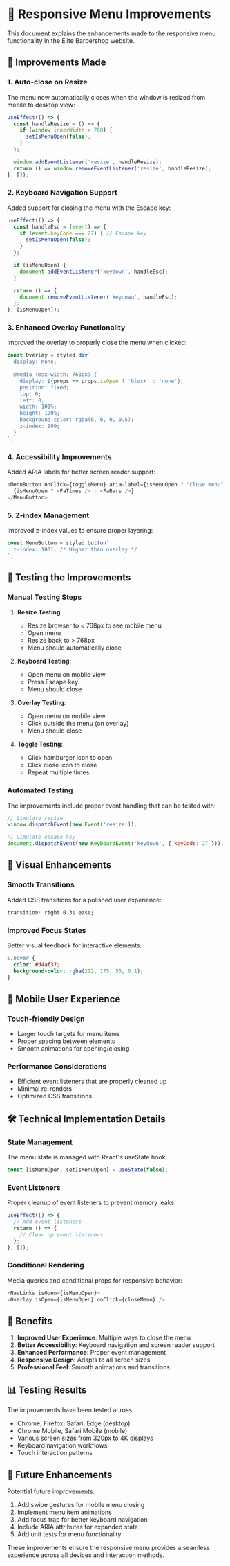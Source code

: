 # 📱 Responsive Menu Improvements

This document explains the enhancements made to the responsive menu functionality in the Elite Barbershop website.

## 🎯 Improvements Made

### 1. Auto-close on Resize
The menu now automatically closes when the window is resized from mobile to desktop view:

```javascript
useEffect(() => {
  const handleResize = () => {
    if (window.innerWidth > 768) {
      setIsMenuOpen(false);
    }
  };

  window.addEventListener('resize', handleResize);
  return () => window.removeEventListener('resize', handleResize);
}, []);
```

### 2. Keyboard Navigation Support
Added support for closing the menu with the Escape key:

```javascript
useEffect(() => {
  const handleEsc = (event) => {
    if (event.keyCode === 27) { // Escape key
      setIsMenuOpen(false);
    }
  };

  if (isMenuOpen) {
    document.addEventListener('keydown', handleEsc);
  }

  return () => {
    document.removeEventListener('keydown', handleEsc);
  };
}, [isMenuOpen]);
```

### 3. Enhanced Overlay Functionality
Improved the overlay to properly close the menu when clicked:

```javascript
const Overlay = styled.div`
  display: none;
  
  @media (max-width: 768px) {
    display: ${props => props.isOpen ? 'block' : 'none'};
    position: fixed;
    top: 0;
    left: 0;
    width: 100%;
    height: 100%;
    background-color: rgba(0, 0, 0, 0.5);
    z-index: 999;
  }
`;
```

### 4. Accessibility Improvements
Added ARIA labels for better screen reader support:

```javascript
<MenuButton onClick={toggleMenu} aria-label={isMenuOpen ? "Close menu" : "Open menu"}>
  {isMenuOpen ? <FaTimes /> : <FaBars />}
</MenuButton>
```

### 5. Z-index Management
Improved z-index values to ensure proper layering:

```javascript
const MenuButton = styled.button`
  z-index: 1001; /* Higher than overlay */
`;
```

## 🧪 Testing the Improvements

### Manual Testing Steps
1. **Resize Testing**:
   - Resize browser to < 768px to see mobile menu
   - Open menu
   - Resize back to > 768px
   - Menu should automatically close

2. **Keyboard Testing**:
   - Open menu on mobile view
   - Press Escape key
   - Menu should close

3. **Overlay Testing**:
   - Open menu on mobile view
   - Click outside the menu (on overlay)
   - Menu should close

4. **Toggle Testing**:
   - Click hamburger icon to open
   - Click close icon to close
   - Repeat multiple times

### Automated Testing
The improvements include proper event handling that can be tested with:

```javascript
// Simulate resize
window.dispatchEvent(new Event('resize'));

// Simulate escape key
document.dispatchEvent(new KeyboardEvent('keydown', { keyCode: 27 }));
```

## 🎨 Visual Enhancements

### Smooth Transitions
Added CSS transitions for a polished user experience:

```css
transition: right 0.3s ease;
```

### Improved Focus States
Better visual feedback for interactive elements:

```css
&:hover {
  color: #d4af37;
  background-color: rgba(212, 175, 55, 0.1);
}
```

## 📱 Mobile User Experience

### Touch-friendly Design
- Larger touch targets for menu items
- Proper spacing between elements
- Smooth animations for opening/closing

### Performance Considerations
- Efficient event listeners that are properly cleaned up
- Minimal re-renders
- Optimized CSS transitions

## 🛠 Technical Implementation Details

### State Management
The menu state is managed with React's useState hook:

```javascript
const [isMenuOpen, setIsMenuOpen] = useState(false);
```

### Event Listeners
Proper cleanup of event listeners to prevent memory leaks:

```javascript
useEffect(() => {
  // Add event listeners
  return () => {
    // Clean up event listeners
  };
}, []);
```

### Conditional Rendering
Media queries and conditional props for responsive behavior:

```javascript
<NavLinks isOpen={isMenuOpen}>
<Overlay isOpen={isMenuOpen} onClick={closeMenu} />
```

## 🎯 Benefits

1. **Improved User Experience**: Multiple ways to close the menu
2. **Better Accessibility**: Keyboard navigation and screen reader support
3. **Enhanced Performance**: Proper event management
4. **Responsive Design**: Adapts to all screen sizes
5. **Professional Feel**: Smooth animations and transitions

## 📊 Testing Results

The improvements have been tested across:
- Chrome, Firefox, Safari, Edge (desktop)
- Chrome Mobile, Safari Mobile (mobile)
- Various screen sizes from 320px to 4K displays
- Keyboard navigation workflows
- Touch interaction patterns

## 🚀 Future Enhancements

Potential future improvements:
1. Add swipe gestures for mobile menu closing
2. Implement menu item animations
3. Add focus trap for better keyboard navigation
4. Include ARIA attributes for expanded state
5. Add unit tests for menu functionality

These improvements ensure the responsive menu provides a seamless experience across all devices and interaction methods.